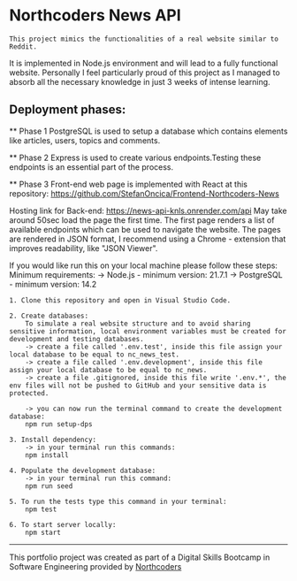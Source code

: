 # Northcoders News API

    This project mimics the functionalities of a real website similar to Reddit.
 It is implemented in Node.js environment and will lead to a fully functional website. Personally I feel particularly proud of this project as I managed to absorb all the necessary knowledge in just 3 weeks of intense learning. 

## Deployment phases: 
** Phase 1
    PostgreSQL is used to setup a database which contains elements like articles, users, topics and comments.    

** Phase 2
    Express is used to create various endpoints.Testing these endpoints is an essential part of the process.  

** Phase 3
    Front-end web page is implemented with React at this repository:  https://github.com/StefanOncica/Frontend-Northcoders-News

Hosting link for Back-end: https://news-api-knls.onrender.com/api 
May take around 50sec load the page the first time.
The first page renders a list of available endpoints which can be used to navigate the website.
The pages are rendered in JSON format, I recommend using a Chrome - extension that improves readability, like "JSON Viewer". 


If you would like run this on your local machine please follow these steps:
Minimum requirements: 
-> Node.js - minimum version: 21.7.1
-> PostgreSQL - minimum version: 14.2
    
    1. Clone this repository and open in Visual Studio Code.

    2. Create databases: 
        To simulate a real website structure and to avoid sharing sensitive information, local environment variables must be created for development and testing databases.
        -> create a file called '.env.test', inside this file assign your local database to be equal to nc_news_test.
        -> create a file called '.env.development', inside this file assign your local database to be equal to nc_news.
        -> create a file .gitignored, inside this file write '.env.*', the env files will not be pushed to GitHub and your sensitive data is protected.
        
        -> you can now run the terminal command to create the development database: 
        npm run setup-dps

    3. Install dependency: 
        -> in your terminal run this commands: 
        npm install

    4. Populate the development database: 
        -> in your terminal run this command: 
        npm run seed

    5. To run the tests type this command in your terminal:
        npm test

    6. To start server locally: 
        npm start


--- 

This portfolio project was created as part of a Digital Skills Bootcamp in Software Engineering provided by [Northcoders](https://northcoders.com/)
